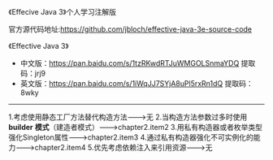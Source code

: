 《Effecive Java 3》个人学习注解版

官方源代码地址:https://github.com/jbloch/effective-java-3e-source-code

《Effective Java 3》

- 中文版：https://pan.baidu.com/s/1tzRKwdRTJuWMGOLSnmaYDQ 
  提取码：jrj9
- 英文版：https://pan.baidu.com/s/1iWqJJ7SYjA8uPl5rxRn1dQ 
  提取码：8wky

---

1.考虑使用静态工厂方法替代构造方法--->无
2.当构造方法参数过多时使用 **builder** **模式**（建造者模式）--->chapter2.item2
3.用私有构造器或者枚举类型强化Singleton属性--->chapter2.item3
4.通过私有构造器强化不可实例化的能力--->chapter2.item4
5.优先考虑依赖注入来引用资源--->无